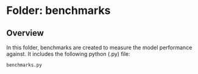 # Folder: benchmarks

## Overview
In this folder, benchmarks are created to measure the model performance against.
It includes the following python (.py) file:

```
benchmarks.py
```